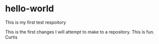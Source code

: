 # hello-world
This is my first test respoitory

This is the first changes I will attempt to make to a repository. This is fun.
Curtis
